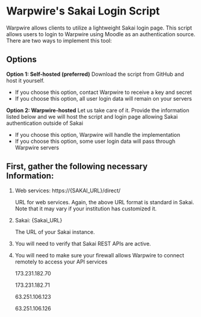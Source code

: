 # Warpwire's Sakai Login Script

Warpwire allows clients to utilize a lightweight Sakai login page. This script allows users to login to Warpwire using Moodle as an authentication source. There are two ways to implement this tool:

## Options
**Option 1: Self-hosted (preferred)** 
Download the script from GitHub and host it yourself.
  - If you choose this option, contact Warpwire to receive a key and secret
  - If you choose this option, all user login data will remain on your servers

**Option 2: Warpwire-hosted**
Let us take care of it. 
Provide the information listed below and we will host the script and login page allowing Sakai authentication outside of Sakai
  - If you choose this option, Warpwire will handle the implementation
  - If you choose this option, some user login data will pass through Warpwire servers

## First, gather the following necessary Information: ##
1. Web services: https://{SAKAI_URL}/direct/ 
     
     URL for web services. Again, the above URL format is standard in Sakai. Note that it may vary if your institution has customized it.

2. Sakai: {Sakai_URL}
     
     The URL of your Sakai instance. 

3. You will need to verify that Sakai REST APIs are active. 

4. You will need to make sure your firewall allows Warpwire to connect remotely to access your API services

     173.231.182.70
     
     173.231.182.71
     
     63.251.106.123
     
     63.251.106.126
     
